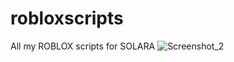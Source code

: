 # robloxscripts
All my ROBLOX scripts for SOLARA
![Screenshot_2](https://github.com/zTWhite/robloxscripts/assets/142448167/2d3641cd-ba3d-4186-b5cb-5ae1a525359a)
